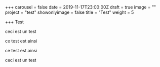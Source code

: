 +++
carousel = false
date = 2019-11-17T23:00:00Z
draft = true
image = ""
project = "test"
showonlyimage = false
title = "Test"
weight = 5

+++
Test

ceci est un test

ce test est ainsi

ce test est ainsi

ceci est un test